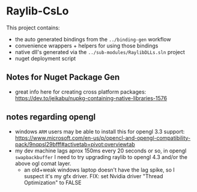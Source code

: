 # Raylib-CsLo
This project contains:
- the auto generated bindings from the `../binding-gen` workflow
- convenience wrappers + helpers for using those bindings
- native dll's generated via the `../sub-modules/RaylibDLLs.sln` project
- nuget deployment script



## Notes for Nuget Package Gen
- great info here for creating cross platform packages: https://dev.to/jeikabu/nupkg-containing-native-libraries-1576



## notes regarding opengl
- windows `ARM` users may be able to install this for opengl 3.3 support: https://www.microsoft.com/en-us/p/opencl-and-opengl-compatibility-pack/9nqpsl29bfff#activetab=pivot:overviewtab
- my dev machine lags aprox 150ms every 20 seconds or so, in opengl `swapbackbuffer`  I need to try upgrading raylib to opengl 4.3 and/or the above ogl comat layer.
  - an old+weak windows laptop doesn't have the lag spike, so I suspect it's my gfx driver.  FIX:  set Nvidia driver "Thread Optimization" to FALSE

